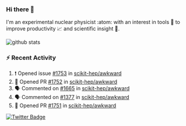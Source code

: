 ### Hi there 👋 

I'm an experimental nuclear physicist :atom: with an interest in tools :wrench: to improve productivity :chart_with_upwards_trend: and scientific insight :telescope:.

![github stats](https://github-readme-stats.vercel.app/api?username=agoose77&show_icons=true&hide_rank=true&hide_title=true&bg_color=30,e76445,904e95&text_color=efe3ec&icon_color=efe3ec)
<!--
**agoose77/agoose77** is a ✨ _special_ ✨ repository because its `README.md` (this file) appears on your GitHub profile.

Here are some ideas to get you started:

- 🔭 I’m currently working on ...
- 🌱 I’m currently learning ...
- 👯 I’m looking to collaborate on ...
- 🤔 I’m looking for help with ...
- 💬 Ask me about ...
- 📫 How to reach me: ...
- 😄 Pronouns: ...
- ⚡ Fun fact: ...
-->

### :zap: Recent Activity
<!--START_SECTION:activity-->
1. ❗️ Opened issue [#1753](https://github.com/scikit-hep/awkward/issues/1753) in [scikit-hep/awkward](https://github.com/scikit-hep/awkward)
2. 💪 Opened PR [#1752](https://github.com/scikit-hep/awkward/pull/1752) in [scikit-hep/awkward](https://github.com/scikit-hep/awkward)
3. 🗣 Commented on [#1665](https://github.com/scikit-hep/awkward/issues/1665) in [scikit-hep/awkward](https://github.com/scikit-hep/awkward)
4. 🗣 Commented on [#1377](https://github.com/scikit-hep/awkward/issues/1377) in [scikit-hep/awkward](https://github.com/scikit-hep/awkward)
5. 💪 Opened PR [#1751](https://github.com/scikit-hep/awkward/pull/1751) in [scikit-hep/awkward](https://github.com/scikit-hep/awkward)
<!--END_SECTION:activity-->


[![Twitter Badge](https://img.shields.io/twitter/follow/agoose77?style=flat-square&logo=Twitter&logoColor=white&color=cornflowerblue)](https://twitter.com/agoose77)
